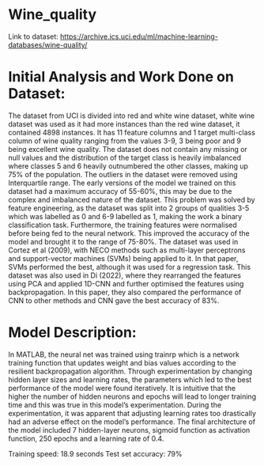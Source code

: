 # Wine_quality

Link to dataset: https://archive.ics.uci.edu/ml/machine-learning-databases/wine-quality/

# Initial Analysis and Work Done on Dataset:

The dataset from UCI is divided into red and white wine dataset, white wine dataset was used as it had more instances than the
red wine dataset, it contained 4898 instances. It has 11 feature columns and 1 target multi-class column of wine quality ranging
from the values 3-9, 3 being poor and 9 being excellent wine quality. The dataset does not contain any missing or null values and
the distribution of the target class is heavily imbalanced where classes 5 and 6 heavily outnumbered the other classes, making up
75% of the population. The outliers in the dataset were removed using Interquartile range. The early versions of the model we
trained on this dataset had a maximum accuracy of 55-60%, this may be due to the complex and imbalanced nature of the dataset.
This problem was solved by feature engineering, as the dataset was split into 2 groups of qualities 3-5 which was labelled as 0
and 6-9 labelled as 1, making the work a binary classification task. Furthermore, the training features were normalised before
being fed to the neural network. This improved the accuracy of the model and brought it to the range of 75-80%. The dataset was
used in Cortez et al (2009), with NECO methods such as multi-layer perceptrons and support-vector machines (SVMs) being
applied to it. In that paper, SVMs performed the best, although it was used for a regression task. This dataset was also used in Di
(2022), where they rearranged the features using PCA and applied 1D-CNN and further optimised the features using
backpropagation. In this paper, they also compared the performance of CNN to other methods and CNN gave the best accuracy of
83%.

# Model Description:

In MATLAB, the neural net was trained using trainrp which is a network training function that updates weight and bias values
according to the resilient backpropagation algorithm. Through experimentation by changing hidden layer sizes and learning rates,
the parameters which led to the best performance of the model were found iteratively. It is intuitive that the higher the number of
hidden neurons and epochs will lead to longer training time and this was true in this model’s experimentation. During the
experimentation, it was apparent that adjusting learning rates too drastically had an adverse effect on the model’s performance.
The final architecture of the model included 7 hidden-layer neurons, sigmoid function as activation function, 250 epochs and a
learning rate of 0.4.

Training speed: 18.9 seconds
Test set accuracy: 79%
